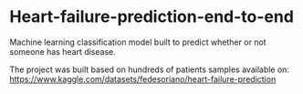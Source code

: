 # Heart-failure-prediction-end-to-end

Machine learning classification model built to predict whether or not someone has heart disease.

The project was built based on hundreds of patients samples available on:                                                                           
https://www.kaggle.com/datasets/fedesoriano/heart-failure-prediction
